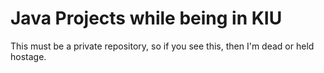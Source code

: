 # Java Projects while being in KIU

This must be a private repository, so if you see this, then I'm dead or held hostage.
